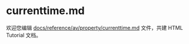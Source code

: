 currenttime.md
===

欢迎您编辑 <a target="__blank" href="https://github.com/jaywcjlove/html-tutorial/blob/main/docs/reference/av/property/currenttime.md">docs/reference/av/property/currenttime.md</a> 文件，共建 HTML Tutorial 文档。